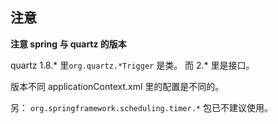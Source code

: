 
## 注意

**注意 spring 与 quartz 的版本**

quartz 1.8.* 里`org.quartz.*Trigger` 是类。
而 2.* 里是接口。

版本不同 applicationContext.xml 里的配置是不同的。

另： `org.springframework.scheduling.timer.*` 包已不建议使用。
